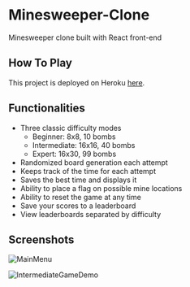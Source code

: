 # Minesweeper-Clone

Minesweeper clone built with React front-end

## How To Play

This project is deployed on Heroku [here](https://minesweeper-z.herokuapp.com/).

## Functionalities

* Three classic difficulty modes
  * Beginner: 8x8, 10 bombs
  * Intermediate: 16x16, 40 bombs
  * Expert: 16x30, 99 bombs
* Randomized board generation each attempt
* Keeps track of the time for each attempt
* Saves the best time and displays it
* Ability to place a flag on possible mine locations
* Ability to reset the game at any time
* Save your scores to a leaderboard
* View leaderboards separated by difficulty

## Screenshots

![MainMenu](https://i.imgur.com/kDJlElw.png)

![IntermediateGameDemo](https://i.imgur.com/TkF1hKv.png)



